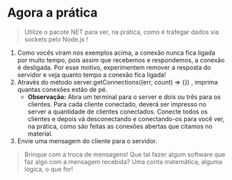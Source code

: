 # Agora a prática
> Utilize o pacote NET para ver, na prática, como é trafegar dados via sockets pelo Node.js !
01. Como vocês viram nos exemplos acima, a conexão nunca fica ligada por muito tempo, pois assim que recebemos e respondemos, a conexão é desligada. Por esse motivo, experimentem remover a resposta do servidor e veja quanto tempo a conexão fica ligada!
02. Através do método server.getConnections((err, count) => {}) , imprima quantas conexões estão de pé.
    - **Observação:** Abra um terminal para o server e dois ou três para os clientes. Para cada cliente conectado, deverá ser impresso no server a quantidade de clientes conectados. Conecte todos os clientes e depois vá desconectando e conectando-os para você ver, na prática, como são feitas as conexões abertas que citamos no material.
03. Envie uma mensagem do cliente para o servidor.


> Brinque com a troca de mensagens! Que tal fazer algum software que faz algo com a mensagem recebida? Uma conta matemática, alguma lógica, o que for!
